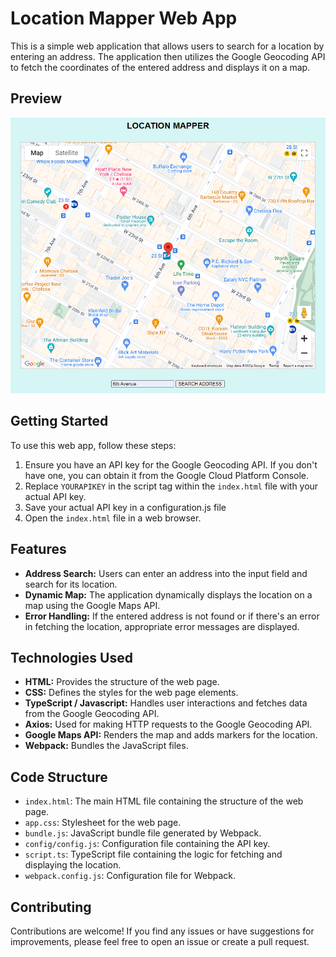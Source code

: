 # Location Mapper Web App

This is a simple web application that allows users to search for a location by entering an address. The application then utilizes the Google Geocoding API to fetch the coordinates of the entered address and displays it on a map.

## Preview

![alt text](image.png)

## Getting Started

To use this web app, follow these steps:

1. Ensure you have an API key for the Google Geocoding API. If you don't have one, you can obtain it from the Google Cloud Platform Console.
2. Replace `YOURAPIKEY` in the script tag within the `index.html` file with your actual API key.
3. Save your actual API key in a configuration.js file
4. Open the `index.html` file in a web browser.

## Features

- **Address Search:** Users can enter an address into the input field and search for its location.
- **Dynamic Map:** The application dynamically displays the location on a map using the Google Maps API.
- **Error Handling:** If the entered address is not found or if there's an error in fetching the location, appropriate error messages are displayed.

## Technologies Used

- **HTML:** Provides the structure of the web page.
- **CSS:** Defines the styles for the web page elements.
- **TypeScript / Javascript:** Handles user interactions and fetches data from the Google Geocoding API.
- **Axios:** Used for making HTTP requests to the Google Geocoding API.
- **Google Maps API:** Renders the map and adds markers for the location.
- **Webpack:** Bundles the JavaScript files.

## Code Structure

- `index.html`: The main HTML file containing the structure of the web page.
- `app.css`: Stylesheet for the web page.
- `bundle.js`: JavaScript bundle file generated by Webpack.
- `config/config.js`: Configuration file containing the API key.
- `script.ts`: TypeScript file containing the logic for fetching and displaying the location.
- `webpack.config.js`: Configuration file for Webpack.

## Contributing

Contributions are welcome! If you find any issues or have suggestions for improvements, please feel free to open an issue or create a pull request.
